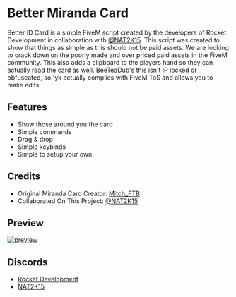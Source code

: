 # Better Miranda Card
Better ID Card is a simple FiveM script created by the developers of Rocket Development in collaboration with [@NAT2K15](https://github.com/NAT2K15). This script was created to show that things as simple as this should not be paid assets. We are looking to crack down on the poorly made and over priced paid assets in the FiveM community. This also adds a clipboard to the players hand so they can actually read the card as well. BeeTeaDub's this isn't IP locked or obfuscated, so 'yk actually complies with FiveM ToS and allows you to make edits

## Features
* Show those around you the card
* Simple commands
* Drag & drop
* Simple keybinds
* Simple to setup your own

## Credits
* Original Miranda Card Creator: [Mitch_FTB](https://forum.cfx.re/t/release-miranda-rights-vital-signs-cards/751979)
* Collaborated On This Project: [@NAT2K15](https://github.com/NAT2K15)

## Preview
[![preview](https://img.youtube.com/vi/wcAPbPGPseQ/0.jpg)](https://www.youtube.com/watch?v=wcAPbPGPseQ)

## Discords
* [Rocket Development](https://rocketdev.zone)
* [NAT2K15](https://discord.gg/RquDVTfDwu)
